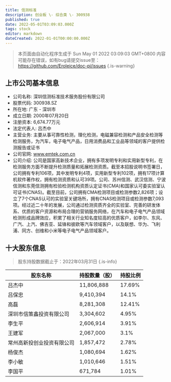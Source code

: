 ```yaml
---
title: 信测标准
description: 创业板 \- 综合类 \- 300938
published: true
date: 2022-05-01T03:09:03.000Z
tags: stock
editor: markdown
dateCreated: 2022-01-01T00:00:00.000Z
---
```


> 本页面由自动化程序生成于 Sun May 01 2022 03:09:03 GMT+0800
> 内容可能存在错误，如有bug请提交issue至：https://github.com/Eroleice/doc-pi/issues
{.is-warning}

## 上市公司基本信息
- 公司名称: 深圳信测标准技术服务股份有限公司
- 股票代码: 300938.SZ
- 所在地: 广东 - 深圳市
- 成立日期: 2000年07月20日
- 注册资本: 6,674.77万元
- 法定代表人: 吕杰中
- 主营业务: 主要从事可靠性检测，理化检测，电磁兼容检测和产品安全检测等检测服务，为汽车，电子电气产品，日用消费品和工业品等领域的客户提供检测报告或证书
- 公司官网: www.emtek.com.cn
- 公司介绍: 公司是国家高新技术企业，拥有多项发明专利和实用新型专利，在检测服务方面不断提升检测质量和拓展检测资质。截至本招股说明书签署日，公司拥有专利106项，其中发明专利4项，实用新型专利102项，拥有17项计算机软件著作权，拥有检测资质和认可39项。公司、苏州信测、武汉信测、宁波信测和东莞信测拥有检验检测机构资质认定证书(CMA)和国家认可委实验室认可证书(CNAS)。截至目前，公司拥有CMA检测项目或检测参数2,826项；设立了7个CNAS认可的实验室关键场所，拥有CNAS检测项目或检测参数7,093项。经过近二十年的发展，公司通过检测资质齐全的实验室、完善的研发体系、优质的客户资源和布局合理的营销服务网络，在汽车和电子电气产品领域检测形成品牌效应，积累了相关行业知名度较高的优质客户，如李尔、东风、广汽、上汽、佛吉亚、延锋和彼欧等汽车领域客户，以及联想、华为、飞利浦、同方、创维和小米等电子电气产品领域客户。


## 十大股东信息
> 股东持股数据截止于：2022年03月31日
{.is-info}

| 股东名称 | 持股数量（股） | 持股比例 |
| --- | --- | --- |
| 吕杰中 | 11,806,888 | 17.69% |
| 吕保忠 | 9,410,394 | 14.1% |
| 高磊 | 8,281,308 | 12.41% |
| 深圳市信策鑫投资有限公司 | 3,304,602 | 4.95% |
| 李生平 | 2,606,914 | 3.91% |
| 王建军 | 2,067,000 | 3.1% |
| 常州高新投创业投资有限公司 | 1,857,472 | 2.78% |
| 杨俊杰 | 1,080,694 | 1.62% |
| 李小敏 | 1,010,646 | 1.51% |
| 李国平 | 671,784 | 1.01% |




